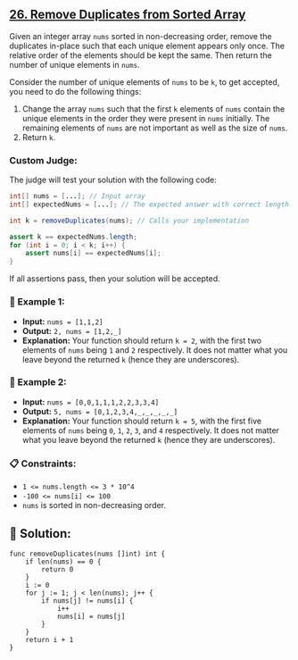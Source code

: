 ## [26. Remove Duplicates from Sorted Array](https://leetcode.com/problems/remove-duplicates-from-sorted-array/)

Given an integer array `nums` sorted in non-decreasing order, remove the duplicates in-place such that each unique element appears only once. The relative order of the elements should be kept the same. Then return the number of unique elements in `nums`.

Consider the number of unique elements of `nums` to be `k`, to get accepted, you need to do the following things:

1. Change the array `nums` such that the first `k` elements of `nums` contain the unique elements in the order they were present in `nums` initially. The remaining elements of `nums` are not important as well as the size of `nums`.
2. Return `k`.

### Custom Judge:

The judge will test your solution with the following code:

```java
int[] nums = [...]; // Input array
int[] expectedNums = [...]; // The expected answer with correct length

int k = removeDuplicates(nums); // Calls your implementation

assert k == expectedNums.length;
for (int i = 0; i < k; i++) {
    assert nums[i] == expectedNums[i];
}
```

If all assertions pass, then your solution will be accepted.

### 🌟 Example 1:

- **Input:** `nums = [1,1,2]`
- **Output:** `2, nums = [1,2,_]`
- **Explanation:** Your function should return `k = 2`, with the first two elements of `nums` being `1` and `2` respectively. It does not matter what you leave beyond the returned `k` (hence they are underscores).

### 🌟 Example 2:

- **Input:** `nums = [0,0,1,1,1,2,2,3,3,4]`
- **Output:** `5, nums = [0,1,2,3,4,_,_,_,_,_]`
- **Explanation:** Your function should return `k = 5`, with the first five elements of `nums` being `0`, `1`, `2`, `3`, and `4` respectively. It does not matter what you leave beyond the returned `k` (hence they are underscores).

### 📋 Constraints:

- `1 <= nums.length <= 3 * 10^4`
- `-100 <= nums[i] <= 100`
- `nums` is sorted in non-decreasing order.

## 🎉 Solution:

```golang
func removeDuplicates(nums []int) int {
    if len(nums) == 0 {
        return 0
    }
    i := 0
    for j := 1; j < len(nums); j++ {
        if nums[j] != nums[i] {
            i++
            nums[i] = nums[j]
        }
    }
    return i + 1
}
```
